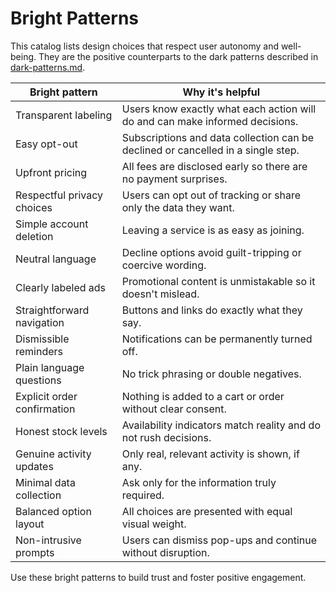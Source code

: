 # Bright Patterns

This catalog lists design choices that respect user autonomy and well-being. They are the positive counterparts to the dark patterns described in [dark-patterns.md](dark-patterns.md).

| Bright pattern | Why it's helpful |
| -------------- | ---------------- |
| Transparent labeling | Users know exactly what each action will do and can make informed decisions. |
| Easy opt-out | Subscriptions and data collection can be declined or cancelled in a single step. |
| Upfront pricing | All fees are disclosed early so there are no payment surprises. |
| Respectful privacy choices | Users can opt out of tracking or share only the data they want. |
| Simple account deletion | Leaving a service is as easy as joining. |
| Neutral language | Decline options avoid guilt-tripping or coercive wording. |
| Clearly labeled ads | Promotional content is unmistakable so it doesn't mislead. |
| Straightforward navigation | Buttons and links do exactly what they say. |
| Dismissible reminders | Notifications can be permanently turned off. |
| Plain language questions | No trick phrasing or double negatives. |
| Explicit order confirmation | Nothing is added to a cart or order without clear consent. |
| Honest stock levels | Availability indicators match reality and do not rush decisions. |
| Genuine activity updates | Only real, relevant activity is shown, if any. |
| Minimal data collection | Ask only for the information truly required. |
| Balanced option layout | All choices are presented with equal visual weight. |
| Non-intrusive prompts | Users can dismiss pop-ups and continue without disruption. |

Use these bright patterns to build trust and foster positive engagement.
